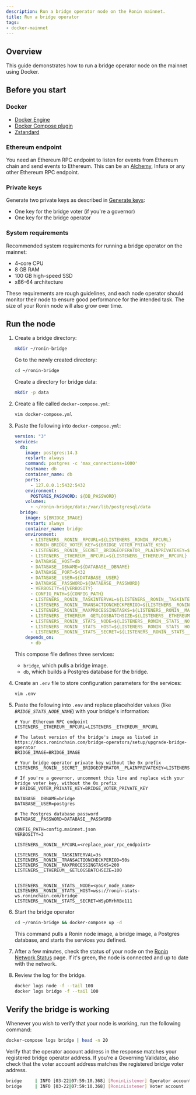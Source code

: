 ```yaml
---
description: Run a bridge operator node on the Ronin mainnet.
title: Run a bridge operator
tags:
- docker-mainnet
---
```


## Overview

This guide demonstrates how to run a bridge operator node on the mainnet using Docker.

## Before you start

### Docker

* [Docker Engine](https://docs.docker.com/engine/install/)
* [Docker Compose plugin](https://docs.docker.com/compose/install/)
* [Zstandard](https://github.com/facebook/zstd)

### Ethereum endpoint

You need an Ethereum RPC endpoint to listen for events from Ethereum chain and send events to Ethereum. This can be an [Alchemy](https://www.alchemy.com/overviews/private-rpc-endpoint), Infura or any other Ethereum RPC endpoint.

### Private keys

Generate two private keys as described in [Generate keys](./../../validators/setup/generate-keys.md):

* One key for the bridge voter (if you're a governor)
* One key for the bridge operator

### System requirements

Recommended system requirements for running a bridge operator on the mainnet:

* 4-core CPU
* 8 GB RAM
* 100 GB high-speed SSD
* x86-64 architecture

These requirements are rough guidelines, and each node operator
should monitor their node to ensure good performance for the intended task.
The size of your Ronin node will also grow over time.

## Run the node

1. Create a bridge directory:

   ```bash
   mkdir ~/ronin-bridge
   ```

   Go to the newly created directory:

   ```bash
   cd ~/ronin-bridge
   ```

   Create a directory for bridge data:

   ```bash
   mkdir -p data
   ```

1. Create a file called `docker-compose.yml`:

   ```bash
   vim docker-compose.yml
   ```

1. Paste the following into `docker-compose.yml`:

   ```yaml
   version: "3"
   services:
     db:
       image: postgres:14.3
       restart: always
       command: postgres -c 'max_connections=1000'
       hostname: db
       container_name: db
       ports:
         - 127.0.0.1:5432:5432
       environment:
         POSTGRES_PASSWORD: ${DB_PASSWORD}
       volumes:
         - ~/ronin-bridge/data:/var/lib/postgresql/data
     bridge:
       image: ${BRIDGE_IMAGE}
       restart: always
       container_name: bridge
       environment:
         - LISTENERS__RONIN__RPCURL=${LISTENERS__RONIN__RPCURL}
         - RONIN_BRIDGE_VOTER_KEY=${BRIDGE_VOTER_PRIVATE_KEY}
         - LISTENERS__RONIN__SECRET__BRIDGEOPERATOR__PLAINPRIVATEKEY=${LISTENERS__RONIN__SECRET__BRIDGEOPERATOR__PLAINPRIVATEKEY}
         - LISTENERS__ETHEREUM__RPCURL=${LISTENERS__ETHEREUM__RPCURL}
         - DATABASE__HOST=db
         - DATABASE__DBNAME=${DATABASE__DBNAME}
         - DATABASE__PORT=5432
         - DATABASE__USER=${DATABASE__USER}
         - DATABASE__PASSWORD=${DATABASE__PASSWORD}
         - VERBOSITY=${VERBOSITY}
         - CONFIG_PATH=${CONFIG_PATH}
         - LISTENERS__RONIN__TASKINTERVAL=${LISTENERS__RONIN__TASKINTERVAL}
         - LISTENERS__RONIN__TRANSACTIONCHECKPERIOD=${LISTENERS__RONIN__TRANSACTIONCHECKPERIOD}
         - LISTENERS__RONIN__MAXPROCESSINGTASKS=${LISTENERS__RONIN__MAXPROCESSINGTASKS}
         - LISTENERS__ETHEREUM__GETLOGSBATCHSIZE=${LISTENERS__ETHEREUM__GETLOGSBATCHSIZE}
         - LISTENERS__RONIN__STATS__NODE=${LISTENERS__RONIN__STATS__NODE}
         - LISTENERS__RONIN__STATS__HOST=${LISTENERS__RONIN__STATS__HOST}
         - LISTENERS__RONIN__STATS__SECRET=${LISTENERS__RONIN__STATS__SECRET}
       depends_on:
         - db
   ```

   This compose file defines three services:

     * `bridge`, which pulls a bridge image.
     * `db`, which builds a Postgres database for the bridge.

1. Create an `.env` file to store configuration parameters for the services:

   ```bash
   vim .env
   ```

1. Paste the following into `.env` and replace placeholder values (like *`BRIDGE_STATS_NODE_NAME`*) with your bridge's information:

   ```text
   # Your Ethereum RPC endpoint
   LISTENERS__ETHEREUM__RPCURL=LISTENERS__ETHEREUM__RPCURL
 
   # The latest version of the bridge's image as listed in https://docs.roninchain.com/bridge-operators/setup/upgrade-bridge-operator
   BRIDGE_IMAGE=BRIDGE_IMAGE
 
   # Your bridge operator private key without the 0x prefix
   LISTENERS__RONIN__SECRET__BRIDGEOPERATOR__PLAINPRIVATEKEY=LISTENERS__RONIN__SECRET__BRIDGEOPERATOR__PLAINPRIVATEKEY
 
   # If you're a governor, uncomment this line and replace with your bridge voter key, without the 0x prefix
   # BRIDGE_VOTER_PRIVATE_KEY=BRIDGE_VOTER_PRIVATE_KEY
 
   DATABASE__DBNAME=bridge
   DATABASE__USER=postgres
 
   # The Postgres database password
   DATABASE__PASSWORD=DATABASE__PASSWORD
 
   CONFIG_PATH=config.mainnet.json
   VERBOSITY=3
 
   LISTENERS__RONIN__RPCURL=<replace_your_rpc_endpoint>
 
   LISTENERS__RONIN__TASKINTERVAL=3s
   LISTENERS__RONIN__TRANSACTIONCHECKPERIOD=50s
   LISTENERS__RONIN__MAXPROCESSINGTASKS=200
   LISTENERS__ETHEREUM__GETLOGSBATCHSIZE=100
 
 
   LISTENERS__RONIN__STATS__NODE=<your_node_name>
   LISTENERS__RONIN__STATS__HOST=wss://ronin-stats-ws.roninchain.com/bridge
   LISTENERS__RONIN__STATS__SECRET=WSyDMrhRBe111
   ```

1. Start the bridge operator

   ```bash
   cd ~/ronin-bridge && docker-compose up -d
   ```

   This command pulls a Ronin node image, a bridge image, a Postgres database, and starts the services you defined.
1. After a few minutes, check the status of your node on the [Ronin Network Status](https://ronin-stats.roninchain.com/) page. If it's green, the node is connected and up to date with the network.
1. Review the log for the bridge.

   ```bash
   docker logs node -f --tail 100
   docker logs bridge -f --tail 100
   ```

## Verify the bridge is working

Whenever you wish to verify that your node is working, run the following command:

```bash
docker-compose logs bridge | head -n 20
```

Verify that the operator account address in the response matches your registered
bridge operator address. If you're a Governing Validator, also check that the
voter account address matches the registered bridge voter address.

```bash
bridge     | INFO [03-22|07:59:10.368] [RoninListener] Operator account         address=0x2e82D2b56f858f79DeeF11B160bFC4631873da2B
bridge     | INFO [03-22|07:59:10.368] [RoninListener] Voter account            address=0x2295EdAA6BD5c07fB3227628c62Af12248106667
```
